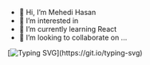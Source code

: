 - 👋 Hi, I’m Mehedi Hasan
- 👀 I’m interested in 
- 🌱 I’m currently learning React 
- 💞️ I’m looking to collaborate on ...


[![Typing SVG](https://readme-typing-svg.demolab.com/?lines=I'm+Mehedi;Hi+There!)](https://git.io/typing-svg)

